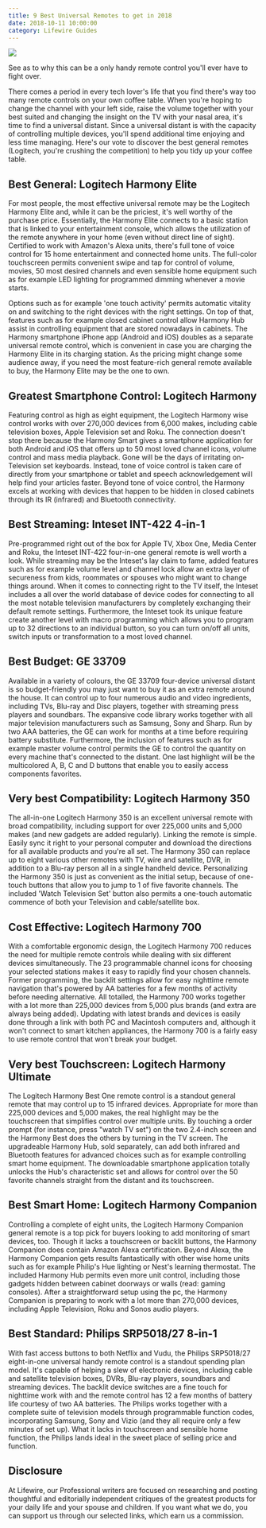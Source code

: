 ```yaml
---
title: 9 Best Universal Remotes to get in 2018
date: 2018-10-11 10:00:00
category: Lifewire Guides
---
```


![](/images/7.jpg)

See as to why this can be a only handy remote control you'll ever have to fight over.

There comes a period in every tech lover's life that you find there's way too many remote controls on your own coffee table. When you're hoping to change the channel with your left side, raise the volume together with your best suited and changing the insight on the TV with your nasal area, it's time to find a universal distant. Since a universal distant is with the capacity of controlling multiple devices, you'll spend additional time enjoying and less time managing. Here's our vote to discover the best general remotes (Logitech, you're crushing the competition) to help you tidy up your coffee table.

<!-- more -->

## Best General: Logitech Harmony Elite

For most people, the most effective universal remote may be the Logitech Harmony Elite and, while it can be the priciest, it's well worthy of the purchase price. Essentially, the Harmony Elite connects to a basic station that is linked to your entertainment console, which allows the utilization of the remote anywhere in your home (even without direct line of sight). Certified to work with Amazon's Alexa units, there's full tone of voice control for 15 home entertainment and connected home units. The full-color touchscreen permits convenient swipe and tap for control of volume, movies, 50 most desired channels and even sensible home equipment such as for example LED lighting for programmed dimming whenever a movie starts.

Options such as for example 'one touch activity' permits automatic vitality on and switching to the right devices with the right settings. On top of that, features such as for example closed cabinet control allow Harmony Hub assist in controlling equipment that are stored nowadays in cabinets. The Harmony smartphone iPhone app (Android and iOS) doubles as a separate universal remote control, which is convenient in case you are charging the Harmony Elite in its charging station. As the pricing might change some audience away, if you need the most feature-rich general remote available to buy, the Harmony Elite may be the one to own.

## Greatest Smartphone Control: Logitech Harmony

Featuring control as high as eight equipment, the Logitech Harmony wise control works with over 270,000 devices from 6,000 makes, including cable television boxes, Apple Television set and Roku. The connection doesn't stop there because the Harmony Smart gives a smartphone application for both Android and iOS that offers up to 50 most loved channel icons, volume control and mass media playback. Gone will be the days of irritating on-Television set keyboards. Instead, tone of voice control is taken care of directly from your smartphone or tablet and speech acknowledgement will help find your articles faster. Beyond tone of voice control, the Harmony excels at working with devices that happen to be hidden in closed cabinets through its IR (infrared) and Bluetooth connectivity.

## Best Streaming: Inteset INT-422 4-in-1

Pre-programmed right out of the box for Apple TV, Xbox One, Media Center and Roku, the Inteset INT-422 four-in-one general remote is well worth a look. While streaming may be the Inteset's lay claim to fame, added features such as for example volume level and channel lock allow an extra layer of secureness from kids, roommates or spouses who might want to change things around. When it comes to connecting right to the TV itself, the Inteset includes a all over the world database of device codes for connecting to all the most notable television manufacturers by completely exchanging their default remote settings. Furthermore, the Inteset took its unique feature create another level with macro programming which allows you to program up to 32 directions to an individual button, so you can turn on/off all units, switch inputs or transformation to a most loved channel.

## Best Budget: GE 33709

Available in a variety of colours, the GE 33709 four-device universal distant is so budget-friendly you may just want to buy it as an extra remote around the house. It can control up to four numerous audio and video ingredients, including TVs, Blu-ray and Disc players, together with streaming press players and soundbars. The expansive code library works together with all major television manufacturers such as Samsung, Sony and Sharp. Run by two AAA batteries, the GE can work for months at a time before requiring battery substitute. Furthermore, the inclusion of features such as for example master volume control permits the GE to control the quantity on every machine that's connected to the distant. One last highlight will be the multicolored A, B, C and D buttons that enable you to easily access components favorites. 

## Very best Compatibility: Logitech Harmony 350

The all-in-one Logitech Harmony 350 is an excellent universal remote with broad compatibility, including support for over 225,000 units and 5,000 makes (and new gadgets are added regularly). Linking the remote is simple. Easily sync it right to your personal computer and download the directions for all available products and you're all set. The Harmony 350 can replace up to eight various other remotes with TV, wire and satellite, DVR, in addition to a Blu-ray person all in a single handheld device. Personalizing the Harmony 350 is just as convenient as the initial setup, because of one-touch buttons that allow you to jump to 1 of five favorite channels. The included 'Watch Television Set' button also permits a one-touch automatic commence of both your Television and cable/satellite box.

## Cost Effective: Logitech Harmony 700

With a comfortable ergonomic design, the Logitech Harmony 700 reduces the need for multiple remote controls while dealing with six different devices simultaneously. The 23 programmable channel icons for choosing your selected stations makes it easy to rapidly find your chosen channels. Former programming, the backlit settings allow for easy nighttime remote navigation that's powered by AA batteries for a few months of activity before needing alternative. All totalled, the Harmony 700 works together with a lot more than 225,000 devices from 5,000 plus brands (and extra are always being added). Updating with latest brands and devices is easily done through a link with both PC and Macintosh computers and, although it won't connect to smart kitchen appliances, the Harmony 700 is a fairly easy to use remote control that won't break your budget.

## Very best Touchscreen: Logitech Harmony Ultimate

The Logitech Harmony Best One remote control is a standout general remote that may control up to 15 infrared devices. Appropriate for more than 225,000 devices and 5,000 makes, the real highlight may be the touchscreen that simplifies control over multiple units. By touching a order prompt (for instance, press "watch TV set") on the two 2.4-inch screen and the Harmony Best does the others by turning in the TV screen. The upgradeable Harmony Hub, sold separately, can add both infrared and Bluetooth features for advanced choices such as for example controlling smart home equipment. The downloadable smartphone application totally unlocks the Hub's characteristic set and allows for control over the 50 favorite channels straight from the distant and its touchscreen.

## Best Smart Home: Logitech Harmony Companion

Controlling a complete of eight units, the Logitech Harmony Companion general remote is a top pick for buyers looking to add monitoring of smart devices, too. Though it lacks a touchscreen or backlit buttons, the Harmony Companion does contain Amazon Alexa certification. Beyond Alexa, the Harmony Companion gets results fantastically with other wise home units such as for example Philip's Hue lighting or Nest's learning thermostat. The included Harmony Hub permits even more unit control, including those gadgets hidden between cabinet doorways or walls (read: gaming consoles). After a straightforward setup using the pc, the Harmony Companion is preparing to work with a lot more than 270,000 devices, including Apple Television, Roku and Sonos audio players. 

## Best Standard: Philips SRP5018/27 8-in-1

With fast access buttons to both Netflix and Vudu, the Philips SRP5018/27 eight-in-one universal handy remote control is a standout spending plan model. It's capable of helping a slew of electronic devices, including cable and satellite television boxes, DVRs, Blu-ray players, soundbars and streaming devices. The backlit device switches are a fine touch for nighttime work with and the remote control has 12 a few months of battery life courtesy of two AA batteries. The Philips works together with a complete suite of television models through programmable function codes, incorporating Samsung, Sony and Vizio (and they all require only a few minutes of set up). What it lacks in touchscreen and sensible home function, the Philips lands ideal in the sweet place of selling price and function.

## Disclosure

At Lifewire, our Professional writers are focused on researching and posting thoughtful and editorially independent critiques of the greatest products for your daily life and your spouse and children. If you want what we do, you can support us through our selected links, which earn us a commission.